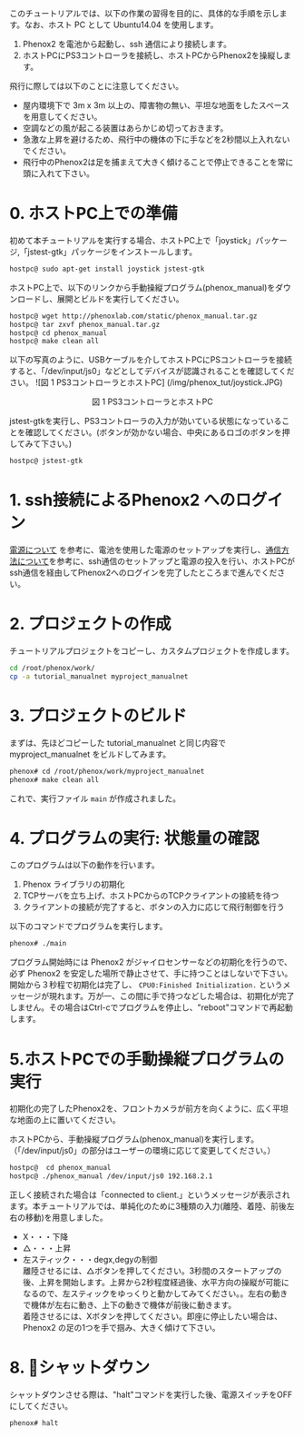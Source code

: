 このチュートリアルでは、以下の作業の習得を目的に、具体的な手順を示します。なお、ホスト PC として Ubuntu14.04 を使用します。

1. Phenox2 を電池から起動し、ssh 通信により接続します。
2. ホストPCにPS3コントローラを接続し、ホストPCからPhenox2を操縦します。

飛行に際しては以下のことに注意してください。

 - 屋内環境下で 3m x 3m 以上の、障害物の無い、平坦な地面をしたスペースを用意してください。
 - 空調などの風が起こる装置はあらかじめ切っておきます。  
 - 急激な上昇を避けるため、飛行中の機体の下に手などを2秒間以上入れないでください。
 - 飛行中のPhenox2は足を捕まえて大きく傾けることで停止できることを常に頭に入れて下さい。


# 0. ホストPC上での準備
初めて本チュートリアルを実行する場合、ホストPC上で「joystick」パッケージ,「jstest-gtk」パッケージをインストールします。
```bash
hostpc@ sudo apt-get install joystick jstest-gtk
```

ホストPC上で、以下のリンクから手動操縦プログラム(phenox_manual)をダウンロードし、展開とビルドを実行してください。

```bash
hostpc@ wget http://phenoxlab.com/static/phenox_manual.tar.gz
hostpc@ tar zxvf phenox_manual.tar.gz
hostpc@ cd phenox_manual
hostpc@ make clean all
```

以下の写真のように、USBケーブルを介してホストPCにPSコントローラを接続すると、「/dev/input/js0」などとしてデバイスが認識されることを確認してください。
![図 1 PS3コントローラとホストPC] (/img/phenox_tut/joystick.JPG)
<div align="center">図 1 PS3コントローラとホストPC</div>


jstest-gtkを実行し、PS3コントローラの入力が効いている状態になっていることを確認してください。(ボタンが効かない場合、中央にあるロゴのボタンを押してみて下さい。)
```bash
hostpc@ jstest-gtk
```

# 1. ssh接続によるPhenox2 へのログイン
[電源について](../start/power) を参考に、電池を使用した電源のセットアップを実行し、[通信方法について](../start/com)を参考に、ssh通信のセットアップと電源の投入を行い、ホストPCがssh通信を経由してPhenox2へのログインを完了したところまで進んでください。

# 2. プロジェクトの作成
チュートリアルプロジェクトをコピーし、カスタムプロジェクトを作成します。
```bash
cd /root/phenox/work/
cp -a tutorial_manualnet myproject_manualnet
```

# 3. プロジェクトのビルド
まずは、先ほどコピーした tutorial_manualnet と同じ内容で myproject_manualnet をビルドしてみます。
```bash
phenox# cd /root/phenox/work/myproject_manualnet
phenox# make clean all
```
これで、実行ファイル `main` が作成されました。

# 4. プログラムの実行: 状態量の確認
このプログラムは以下の動作を行います。

1. Phenox ライブラリの初期化
2. TCPサーバを立ち上げ、ホストPCからのTCPクライアントの接続を待つ
3. クライアントの接続が完了すると、ボタンの入力に応じて飛行制御を行う

以下のコマンドでプログラムを実行します。

```bash
phenox# ./main
```

プログラム開始時には Phenox2 がジャイロセンサーなどの初期化を行うので、必ず Phenox2 を安定した場所で静止させて、手に持つことはしないで下さい。開始から３秒程で初期化は完了し、 `CPU0:Finished Initialization.` というメッセージが現れます。万が一、この間に手で持つなどした場合は、初期化が完了しません。その場合はCtrl-cでプログラムを停止し、"reboot"コマンドで再起動します。


# 5.ホストPCでの手動操縦プログラムの実行
初期化の完了したPhenox2を、フロントカメラが前方を向くように、広く平坦な地面の上に置いてください。

ホストPCから、手動操縦プログラム(phenox_manual)を実行します。（「/dev/input/js0」の部分はユーザーの環境に応じて変更してください。）
```bash
hostpc@  cd phenox_manual
hostpc@ ./phenox_manual /dev/input/js0 192.168.2.1
```
正しく接続された場合は「connected to client.」というメッセージが表示されます。本チュートリアルでは、単純化のために3種類の入力(離陸、着陸、前後左右の移動)を用意しました。  
 - X・・・下降  
 - △・・・上昇  
 - 左スティック・・・degx,degyの制御  
離陸させるには、△ボタンを押してください。3秒間のスタートアップの後、上昇を開始します。上昇から2秒程度経過後、水平方向の操縦が可能になるので、左スティックをゆっくりと動かしてみてください。。左右の動きで機体が左右に動き、上下の動きで機体が前後に動きます。  
着陸させるには、Xボタンを押してください。即座に停止したい場合は、Phenox2 の足の1つを手で掴み、大きく傾けて下さい。

# 8. シャットダウン
シャットダウンさせる際は、"halt"コマンドを実行した後、電源スイッチをOFFにしてください。
```bash
phenox# halt
```
